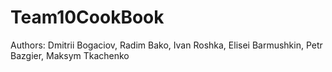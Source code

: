 # Team10CookBook
Authors: Dmitrii Bogaciov, Radim Bako, Ivan Roshka, Elisei Barmushkin, Petr Bazgier, Maksym Tkachenko
